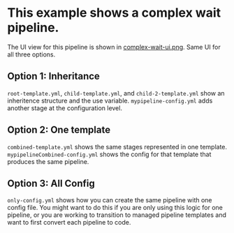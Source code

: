 # This example shows a complex wait pipeline.   
The UI view for this pipeline is shown in [complex-wait-ui.png](complex-wait-ui.png). Same UI for all three options.

## Option 1: Inheritance
`root-template.yml`, `child-template.yml`, and `child-2-template.yml` show an inheritence structure and the use variable. `mypipeline-config.yml` adds another stage at the configuration level.    


## Option 2: One template
`combined-template.yml` shows the same stages represented in one template. `mypipelineCombined-config.yml` shows the config for that template that produces the same pipeline.

## Option 3: All Config
`only-config.yml` shows how you can create the same pipeline with one config file. You might want to do this if you are only using this logic for one pipeline, or you are working to transition to managed pipeline templates and want to first convert each pipeline to code.